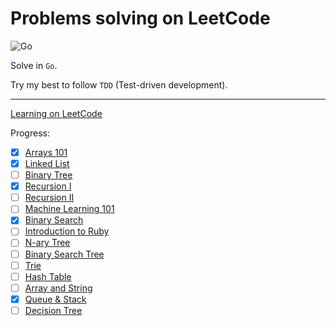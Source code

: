 # Problems solving on LeetCode

![Go](https://github.com/sko00o/leetcode-adventure/workflows/Go/badge.svg)

Solve in `Go`.

Try my best to follow `TDD` (Test-driven development).

---

[Learning on LeetCode](https://leetcode.com/explore/learn/)

Progress:

- [x] [Arrays 101](arrays-101/README.md)
- [x] [Linked List](linked-list/README.md)
- [ ] [Binary Tree]()
- [x] [Recursion I](recursion/README.md)
- [ ] [Recursion II]()
- [ ] [Machine Learning 101]()
- [x] [Binary Search](binary-search/README.md)
- [ ] [Introduction to Ruby]()
- [ ] [N-ary Tree]()
- [ ] [Binary Search Tree]()
- [ ] [Trie]()
- [ ] [Hash Table]()
- [ ] [Array and String]()
- [x] [Queue & Stack](queue-stack/README.md)
- [ ] [Decision Tree]()
